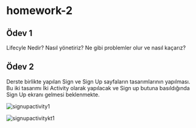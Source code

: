 # homework-2

## Ödev 1 

Lifecyle Nedir? Nasıl yönetiriz? Ne gibi problemler olur ve nasıl kaçarız?

## Ödev 2

Derste birlikte yapılan Sign ve Sign Up sayfaların tasarımlarının yapılması. Bu iki tasarımı İki Activity olarak yapılacak ve Sign up butuna basıldığında Sign Up ekranı gelmesi beklenmekte.

![signupactivity1](https://user-images.githubusercontent.com/61823965/192873469-d6abca6c-0736-4c8b-bfcf-792cc88ca08c.png)

![signupactivitykt1](https://user-images.githubusercontent.com/61823965/192873479-ca58f324-c3ce-48d1-be42-2cf208f34554.png)
